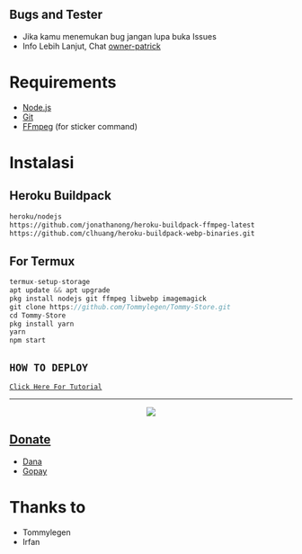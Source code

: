 ## Bugs and Tester
* Jika kamu menemukan bug jangan lupa buka Issues
* Info Lebih Lanjut, Chat [owner-patrick](https://wa.me/6289505054287)

# Requirements
* [Node.js](https://nodejs.org/en/)
* [Git](https://git-scm.com/downloads)
* [FFmpeg](https://github.com/BtbN/FFmpeg-Builds/releases/download/autobuild-2020-12-08-13-03/ffmpeg-n4.3.1-26-gca55240b8c-win64-gpl-4.3.zip) (for sticker command)

# Instalasi
## Heroku Buildpack
```bash
heroku/nodejs
https://github.com/jonathanong/heroku-buildpack-ffmpeg-latest
https://github.com/clhuang/heroku-buildpack-webp-binaries.git
```
## For Termux
```ts
termux-setup-storage
apt update && apt upgrade
pkg install nodejs git ffmpeg libwebp imagemagick
git clone https://github.com/Tommylegen/Tommy-Store.git
cd Tommy-Store
pkg install yarn
yarn
npm start
```

## ```HOW TO DEPLOY```

[`Click Here For Tutorial`](https://youtu.be/sOmktqYamTM)<br>

----------

<p align="center">
  <a href="https://youtu.be/sOmktqYamTM"><img src="https://telegra.ph/file/4e8679b0d4677be9a2995.jpg" />
</p>

## Donate
- [Dana](https://wa.me/6289505054287?text=Bang+mau+donasi)
- [Gopay](https://wa.me/6289505054287?text=Bang+mau+donasi)

# Thanks to
- Tommylegen
- Irfan
